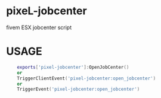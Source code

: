 # pixeL-jobcenter
fivem ESX jobcenter script 

# USAGE

```lua
    exports['pixel-jobcenter']:OpenJobCenter()
    or
    TriggerClientEvent('pixel-jobcenter:open_jobcenter')
    or
    TriggerEvent('pixel-jobcenter:open_jobcenter')
```
